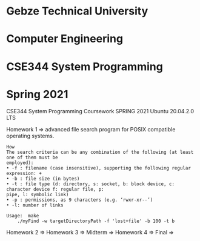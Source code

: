 # Gebze Technical University
# Computer Engineering
# CSE344 System Programming
# Spring 2021

CSE344 System Programming Coursework SPRING 2021
        Ubuntu 20.04.2.0 LTS

Homework 1 => advanced file search program for POSIX compatible operating systems.

	How
	The search criteria can be any combination of the following (at least one of them must be
	employed):
	• -f : filename (case insensitive), supporting the following regular expression: +
	• -b : file size (in bytes)
	• -t : file type (d: directory, s: socket, b: block device, c: character device f: regular file, p:
	pipe, l: symbolic link)
	• -p : permissions, as 9 characters (e.g. ‘rwxr-xr--’)
	• -l: number of links

	Usage: 	make
		./myFind -w targetDirectoryPath -f 'lost+file' -b 100 -t b

Homework 2 =>
Homework 3 =>
Midterm =>
Homework 4 =>
Final =>
